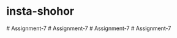 # insta-shohor



#   A s s i g n m e n t - 7  
 #   A s s i g n m e n t - 7  
 #   A s s i g n m e n t - 7  
 #   A s s i g n m e n t - 7  
 